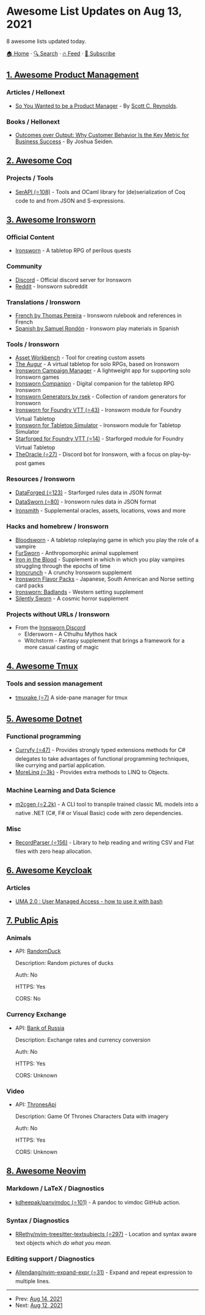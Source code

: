 # Awesome List Updates on Aug 13, 2021

8 awesome lists updated today.

[🏠 Home](/README.md) · [🔍 Search](https://test.trackawesomelist.com/search/) · [🔥 Feed](https://test.trackawesomelist.com/feed.xml) · [📮 Subscribe](https://trackawesomelist.us17.list-manage.com/subscribe?u=d2f0117aa829c83a63ec63c2f&id=36a103854c)



## [1. Awesome Product Management](/content/dend/awesome-product-management/README.md)

### Articles / Hellonext

*   [So You Wanted to be a Product Manager](https://stackoverflow.blog/2020/01/09/humor-so-you-wanted-to-be-a-product-manager/) - By [Scott C. Reynolds](https://stackoverflow.blog/author/sreynolds/).

### Books / Hellonext

*   [Outcomes over Output: Why Customer Behavior Is the Key Metric for Business Success](https://www.chapters.indigo.ca/en-ca/books/outcomes-over-output-why-customer/9781393721772-item.html) - By Joshua Seiden.

## [2. Awesome Coq](/content/coq-community/awesome-coq/README.md)

### Projects / Tools

*   [SerAPI (⭐108)](https://github.com/ejgallego/coq-serapi) - Tools and OCaml library for (de)serialization of Coq code to and from JSON and S-expressions.

## [3. Awesome Ironsworn](/content/Billiam/awesome-ironsworn/README.md)

### Official Content

*   [Ironsworn](https://www.ironswornrpg.com/) - A tabletop RPG of perilous quests

### Community

*   [Discord](https://discord.gg/8bRuZwK) - Official discord server for Ironsworn
*   [Reddit](https://www.reddit.com/r/Ironsworn/) - Ironsworn subreddit

### Translations / Ironsworn

*   [French by Thomas Pereira](http://ironsworn.pbta.fr/) - Ironsworn rulebook and references in French
*   [Spanish by Samuel Rondón](https://www.patreon.com/posts/ironsworn-in-34784503) - Ironsworn play materials in Spanish

### Tools / Ironsworn

*   [Asset Workbench](https://effortlessmountain.github.io/ironsworn-asset-workbench/) - Tool for creating custom assets
*   [The Augur](https://the-augur.itch.io/theaugur) - A virtual tabletop for solo RPGs, based on Ironsworn
*   [Ironsworn Campaign Manager](https://nboughton.uk/apps/ironsworn-campaign/) - A lightweight app for supporting solo Ironsworn games
*   [Ironsworn Companion](https://gcoulby.github.io/IronswornCompanion/) - Digital companion for the tabletop RPG Ironsworn
*   [Ironsworn Generators by rsek](https://perchance.org/rsek-ironsworn-generators) - Collection of random generators for Ironsworn
*   [Ironsworn for Foundry VTT (⭐43)](https://github.com/ben/foundry-ironsworn) - Ironsworn module for Foundry Virtual Tabletop
*   [Ironsworn for Tabletop Simulator](https://steamcommunity.com/sharedfiles/filedetails/?id=1545126579) - Ironsworn module for Tabletop Simulator
*   [Starforged for Foundry VTT (⭐14)](https://github.com/DiceT/starforged) - Starforged module for Foundry Virtual Tabletop
*   [TheOracle (⭐27)](https://github.com/XenotropicDev/TheOracle) - Discord bot for Ironsworn, with a focus on play-by-post games

### Resources / Ironsworn

*   [DataForged (⭐123)](https://github.com/rsek/dataforged) - Starforged rules data in JSON format
*   [DataSworn (⭐80)](https://github.com/rsek/datasworn) - Ironsworn rules data in JSON format
*   [Ironsmith](https://www.drivethrurpg.com/product/351813/Ironsmith) - Supplemental oracles, assets, locations, vows and more

### Hacks and homebrew / Ironsworn

*   [Bloodsworn](http://www.atlas-rpg.com/bloodsworn/) - A tabletop roleplaying game in which you play the role of a vampire
*   [FurSworn](https://notofthisworld.itch.io/fursworn) - Anthropomorphic animal supplement
*   [Iron in the Blood](https://www.drivethrurpg.com/product/309460/Iron-in-the-Blood) - Supplement in which in which you play vampires struggling through the epochs of time
*   [Ironcrunch](https://www.patreon.com/SamuelRondon/posts?filters%5Btag%5D=Ironcrunch) - A crunchy Ironsworn supplement
*   [Ironsworn Flavor Packs](http://www.playeveryrole.com/?p=592) - Japanese, South American and Norse setting card packs
*   [Ironsworn: Badlands](https://kstetson.itch.io/ironsworn-badlands) - Western setting supplement
*   [Silently Sworn](https://silentlysworn.wordpress.com/) - A cosmic horror supplement

### Projects without URLs / Ironsworn

*   From the [Ironsworn Discord](https://discord.gg/8bRuZwK)
    *   Eldersworn - A Cthulhu Mythos hack
    *   Witchstorm - Fantasy supplement that brings a framework for a more casual casting of magic

## [4. Awesome Tmux](/content/rothgar/awesome-tmux/README.md)

### Tools and session management

*   [tmuxake (⭐7)](https://github.com/nkh/tmuxake) A side-pane manager for tmux

## [5. Awesome Dotnet](/content/quozd/awesome-dotnet/README.md)

### Functional programming

*   [Curryfy (⭐47)](https://github.com/leandromoh/Curryfy) - Provides strongly typed extensions methods for C# delegates to take advantages of functional programming techniques, like currying and partial application.
*   [MoreLinq (⭐3k)](https://github.com/MoreLinq/MoreLinq) - Provides extra methods to LINQ to Objects.

### Machine Learning and Data Science

*   [m2cgen (⭐2.2k)](https://github.com/BayesWitnesses/m2cgen) - A CLI tool to transpile trained classic ML models into a native .NET (C#, F# or Visual Basic) code with zero dependencies.

### Misc

*   [RecordParser (⭐156)](https://github.com/leandromoh/recordparser) - Library to help reading and writing CSV and Flat files with zero heap allocation.

## [6. Awesome Keycloak](/content/thomasdarimont/awesome-keycloak/README.md)

### Articles

*   [UMA 2.0 : User Managed Access - how to use it with bash](https://blog.please-open.it/uma/)

## [7. Public Apis](/content/public-apis/public-apis/README.md)

### Animals

- API: [RandomDuck](https://random-d.uk/api)

  Description: Random pictures of ducks

  Auth: No

  HTTPS: Yes

  CORS: No



### Currency Exchange

- API: [Bank of Russia](https://www.cbr.ru/development/SXML/)

  Description: Exchange rates and currency conversion

  Auth: No

  HTTPS: Yes

  CORS: Unknown



### Video

- API: [ThronesApi](https://thronesapi.com/)

  Description: Game Of Thrones Characters Data with imagery

  Auth: No

  HTTPS: Yes

  CORS: Unknown



## [8. Awesome Neovim](/content/rockerBOO/awesome-neovim/README.md)

### Markdown / LaTeX / Diagnostics

*   [kdheepak/panvimdoc (⭐101)](https://github.com/kdheepak/panvimdoc) - A pandoc to vimdoc GitHub action.

### Syntax / Diagnostics

*   [RRethy/nvim-treesitter-textsubjects (⭐297)](https://github.com/RRethy/nvim-treesitter-textsubjects) - Location and syntax aware text objects which *do what you mean*.

### Editing support / Diagnostics

*   [Allendang/nvim-expand-expr (⭐31)](https://github.com/AllenDang/nvim-expand-expr) - Expand and repeat expression to multiple lines.

---

- Prev: [Aug 14, 2021](/content/2021/08/14/README.md)
- Next: [Aug 12, 2021](/content/2021/08/12/README.md)
